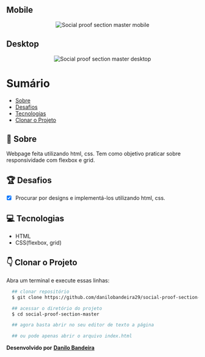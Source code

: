 ## Mobile
<p align="center">
  <img src="https://ik.imagekit.io/xfddek6eqk/master-section-mobile_0E5XsuDawl.png" alt="Social proof section master mobile">
</p>

## Desktop
<p align="center">
  <img src="https://ik.imagekit.io/xfddek6eqk/master-section-desktop_LPvdTdbAA.png" alt="Social proof section master desktop">
</p>

# Sumário
- [Sobre](#-Sobre)
- [Desafios](#-Desafios)
- [Tecnologias](#-Tecnologias)
- [Clonar o Projeto](#-Clonar-o-Projeto)

## 📝 Sobre
Webpage feita utilizando html, css. Tem como objetivo praticar sobre responsividade com flexbox e grid.

## 🏆 Desafios
- [x] Procurar por designs e implementá-los utilizando html, css.

## 💻 Tecnologias
- HTML
- CSS(flexbox, grid)

## 👇 Clonar o Projeto
Abra um terminal e execute essas linhas:

```bash
  ## clonar repositório
  $ git clone https://github.com/danilobandeira29/social-proof-section-master.git

  ## acessar o diretório do projeto
  $ cd social-proof-section-master

  ## agora basta abrir no seu editor de texto a página

  ## ou pode apenas abrir o arquivo index.html
```

**Desenvolvido por**
<a href="https://www.linkedin.com/in/danilo-bandeira-4411851a4/">**Danilo Bandeira</a>**
